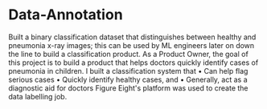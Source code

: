 # Data-Annotation
Built a binary classification dataset that distinguishes between healthy and pneumonia x-ray images; this can be used by ML engineers later on down the line to build a classification product.
As a Product Owner, the goal of this project is to build a product that helps doctors quickly identify cases of pneumonia in children. I built a classification system that
• Can help flag serious cases
• Quickly identify healthy cases, and
• Generally, act as a diagnostic aid for doctors
Figure Eight's platform was used to create the data labelling job. 
